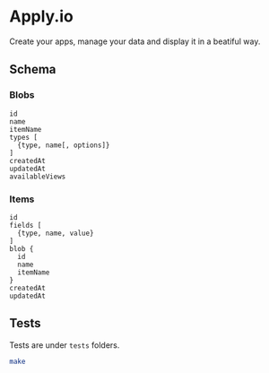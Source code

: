 # Apply.io

Create your apps, manage your data and display it in a beatiful way.

## Schema

### Blobs

    id
    name
    itemName
    types [
      {type, name[, options]}
    ]
    createdAt
    updatedAt
    availableViews

### Items

    id
    fields [
      {type, name, value}
    ]
    blob {
      id
      name
      itemName
    }
    createdAt
    updatedAt

## Tests

Tests are under `tests` folders.

``` bash
make
```
